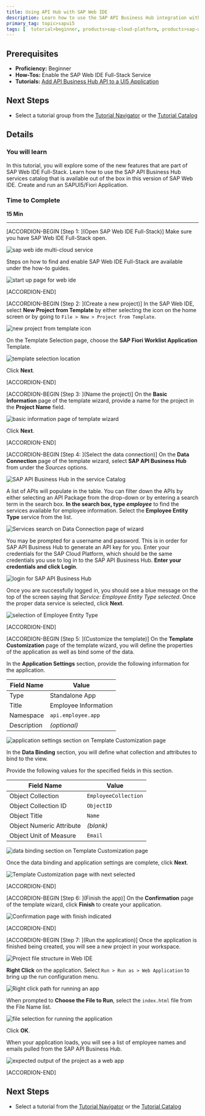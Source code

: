 ```yaml
---
title: Using API Hub with SAP Web IDE
description: Learn how to use the SAP API Business Hub integration with SAP Web IDE
primary_tag: topic>sapui5
tags: [  tutorial>beginner, products>sap-cloud-platform, products>sap-web-ide ]
---
```


## Prerequisites  
 - **Proficiency:** Beginner
 - **How-Tos:** Enable the SAP Web IDE Full-Stack Service
 - **Tutorials:** [Add API Business Hub API to a UI5 Application](https://www.sap.com/developer/tutorials/hcp-abh-api-ui5-app.html)

## Next Steps
 - Select a tutorial group from the [Tutorial Navigator](https://www.sap.com/developer/tutorial-navigator.html) or the [Tutorial Catalog](https://www.sap.com/developer/tutorial-navigator.tutorials.html)

## Details
### You will learn  
In this tutorial, you will explore some of the new features that are part of SAP Web IDE Full-Stack. Learn how to use the SAP API Business Hub services catalog that is available out of the box in this version of SAP Web IDE. Create and run an SAPUI5/Fiori Application. 

### Time to Complete
**15 Min**

---

[ACCORDION-BEGIN [Step 1: ](Open SAP Web IDE Full-Stack)]
Make sure you have SAP Web IDE Full-Stack open.

![sap web ide multi-cloud service](1.png)

Steps on how to find and enable SAP Web IDE Full-Stack are available under the how-to guides.

![start up page for web ide](2.png)


[ACCORDION-END]

[ACCORDION-BEGIN [Step 2: ](Create a new project)]
In the SAP Web IDE, select **New Project from Template** by either selecting the icon on the home screen or by going to `File > New > Project from Template`.

![new project from template icon](3.png)

On the Template Selection page, choose the **SAP Fiori Worklist Application** Template.

![template selection location](4.png)

Click **Next**.


[ACCORDION-END]


[ACCORDION-BEGIN [Step 3: ](Name the project)]
On the **Basic Information** page of the template wizard, provide a name for the project in the **Project Name** field.

![basic information page of template wizard](5.png)

Click **Next**.


[ACCORDION-END]

[ACCORDION-BEGIN [Step 4: ](Select the data connection)]
On the **Data Connection** page of the template wizard, select **SAP API Business Hub** from under the _Sources_ options.

![SAP API Business Hub in the service Catalog](6.png)

A list of APIs will populate in the table. You can filter down the APIs by either selecting an API Package from the drop-down or by entering a search term in the search box. **In the search box, type _employee_** to find the services available for employee information. Select the **Employee Entity Type** service from the list.

![Services search on Data Connection page of wizard](6b.png)

You may be prompted for a username and password. This is in order for SAP API Business Hub to generate an API key for you. Enter your credentials for the SAP Cloud Platform, which should be the same credentials you use to log in to the SAP API Business Hub. **Enter your credentials and click Login**.

![login for SAP API Business Hub](7.png)

Once you are successfully logged in, you should see a blue message on the top of the screen saying that _Service: Employee Entity Type selected_. Once the proper data service is selected, click **Next**.

![selection of Employee Entity Type](8.png)


[ACCORDION-END]

[ACCORDION-BEGIN [Step 5: ](Customize the template)]
On the **Template Customization** page of the template wizard, you will define the properties of the application as well as bind some of the data.

In the **Application Settings** section, provide the following information for the application.

Field Name | Value
--- | ---
Type | Standalone App
Title | Employee Information
Namespace | `api.employee.app`
Description | _(optional)_

![application settings section on Template Customization page](9.png)

In the **Data Binding** section, you will define what collection and attributes to bind to the view.

Provide the following values for the specified fields in this section.

Field Name | Value
--- | ---
Object Collection | `EmployeeCollection`
Object Collection ID | `ObjectID`
Object Title | `Name`
Object Numeric Attribute | _(blank)_
Object Unit of Measure | `Email`

![data binding section on Template Customization page](10.png)

Once the data binding and application settings are complete, click **Next**.

![Template Customization page with next selected](11.png)


[ACCORDION-END]

[ACCORDION-BEGIN [Step 6: ](Finish the app)]
On the **Confirmation** page of the template wizard, click **Finish**  to create your application.

![Confirmation page with finish indicated](12.png)


[ACCORDION-END]

[ACCORDION-BEGIN [Step 7: ](Run the application)]
Once the application is finished being created, you will see a new project in your workspace.

![Project file structure in Web IDE](13.png)

**Right Click** on the application. Select `Run > Run as > Web Application` to bring up the run configuration menu.

![Right click path for running an app](14.png)

When prompted to **Choose the File to Run**, select the `index.html` file from the File Name list.

![file selection for running the application](15.png)

Click **OK**.

When your application loads, you will see a list of employee names and emails pulled from the SAP API Business Hub.

![expected output of the project as a web app](16.png)


[ACCORDION-END]


## Next Steps
- Select a tutorial from the [Tutorial Navigator](https://www.sap.com/developer/tutorial-navigator.html) or the [Tutorial Catalog](https://www.sap.com/developer/tutorial-navigator.tutorials.html)
